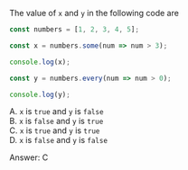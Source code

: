 The value of `x` and `y` in the following code are
```js
const numbers = [1, 2, 3, 4, 5];

const x = numbers.some(num => num > 3);

console.log(x); 

const y = numbers.every(num => num > 0);

console.log(y); 
```

A. `x` is `true` and `y` is `false`  
B. `x` is `false` and `y` is `true`  
C. `x` is `true` and `y` is `true`  
D. `x` is `false` and `y` is `false`  

Answer: C